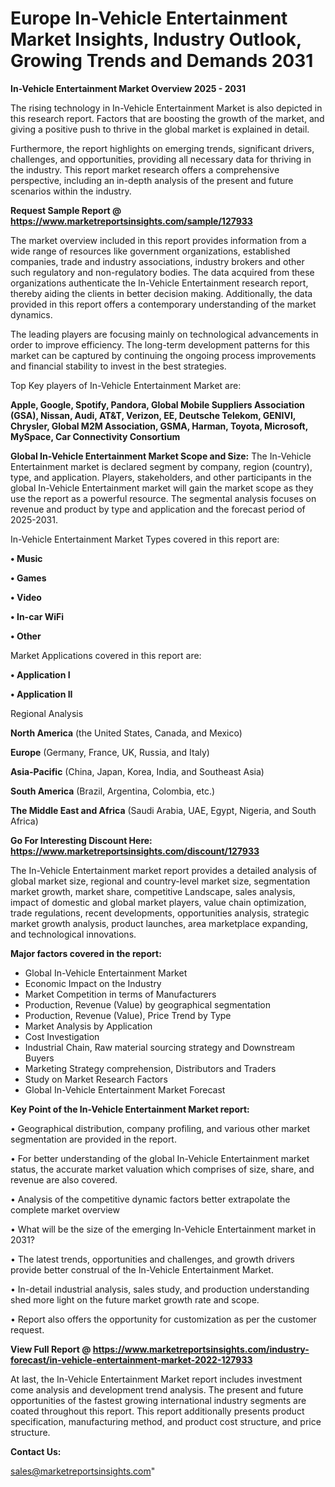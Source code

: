  # Europe In-Vehicle Entertainment Market Insights, Industry Outlook, Growing Trends and Demands 2031

<Strong> In-Vehicle Entertainment Market Overview 2025 - 2031</strong>

The rising technology in In-Vehicle Entertainment Market is also depicted in this research report. Factors that are boosting the growth of the market, and giving a positive push to thrive in the global market is explained in detail.

Furthermore, the report highlights on emerging trends, significant drivers, challenges, and opportunities, providing all necessary data for thriving in the industry. This report market research offers a comprehensive perspective, including an in-depth analysis of the present and future scenarios within the industry.

<strong>Request Sample Report @ <a href=https://www.marketreportsinsights.com/sample/127933>https://www.marketreportsinsights.com/sample/127933</a></strong>

The market overview included in this report provides information from a wide range of resources like government organizations, established companies, trade and industry associations, industry brokers and other such regulatory and non-regulatory bodies. The data acquired from these organizations authenticate the In-Vehicle Entertainment research report, thereby aiding the clients in better decision making. Additionally, the data provided in this report offers a contemporary understanding of the market dynamics.

The leading players are focusing mainly on technological advancements in order to improve efficiency. The long-term development patterns for this market can be captured by continuing the ongoing process improvements and financial stability to invest in the best strategies.

Top Key players of In-Vehicle Entertainment Market are:

<strong>Apple, Google, Spotify, Pandora, Global Mobile Suppliers Association (GSA), Nissan, Audi, AT&T, Verizon, EE, Deutsche Telekom, GENIVI, Chrysler, Global M2M Association, GSMA, Harman, Toyota, Microsoft, MySpace, Car Connectivity Consortium</strong>

<strong><b>Global In-Vehicle Entertainment Market Scope and Size:</b></strong>
The In-Vehicle Entertainment market is declared segment by company, region (country), type, and application. Players, stakeholders, and other participants in the global In-Vehicle Entertainment market will gain the market scope as they use the report as a powerful resource. The segmental analysis focuses on revenue and product by type and application and the forecast period of 2025-2031.

In-Vehicle Entertainment Market Types covered in this report are:

<strong>• Music

• Games

• Video

• In-car WiFi

• Other</strong>

Market Applications covered in this report are:

<strong>• Application I

• Application II</strong> 

Regional Analysis

<strong>North America</strong> (the United States, Canada, and Mexico)

<strong>Europe</strong> (Germany, France, UK, Russia, and Italy)

<strong>Asia-Pacific</strong> (China, Japan, Korea, India, and Southeast Asia)

<strong>South America</strong> (Brazil, Argentina, Colombia, etc.)

<strong>The Middle East and Africa</strong> (Saudi Arabia, UAE, Egypt, Nigeria, and South Africa)

<strong>Go For Interesting Discount Here: <a href=https://www.marketreportsinsights.com/discount/127933>https://www.marketreportsinsights.com/discount/127933</a></strong>

The In-Vehicle Entertainment market report provides a detailed analysis of global market size, regional and country-level market size, segmentation market growth, market share, competitive Landscape, sales analysis, impact of domestic and global market players, value chain optimization, trade regulations, recent developments, opportunities analysis, strategic market growth analysis, product launches, area marketplace expanding, and technological innovations.

<strong><b>Major factors covered in the report:</b></strong>
<ul>
  <li>Global In-Vehicle Entertainment Market </li>
  <li>Economic Impact on the Industry</li>
  <li>Market Competition in terms of Manufacturers</li>
  <li>Production, Revenue (Value) by geographical segmentation</li>
  <li>Production, Revenue (Value), Price Trend by Type</li>
  <li>Market Analysis by Application</li>
  <li>Cost Investigation</li>
  <li>Industrial Chain, Raw material sourcing strategy and Downstream Buyers</li>
  <li>Marketing Strategy comprehension, Distributors and Traders</li>
  <li>Study on Market Research Factors</li>
  <li>Global In-Vehicle Entertainment Market Forecast</li>
</ul>

<strong><b>Key Point of the In-Vehicle Entertainment Market report:</b></strong>

• Geographical distribution, company profiling, and various other market segmentation are provided in the report.

• For better understanding of the global In-Vehicle Entertainment market status, the accurate market valuation which comprises of size, share, and revenue are also covered.

• Analysis of the competitive dynamic factors better extrapolate the complete market overview

• What will be the size of the emerging In-Vehicle Entertainment market in 2031?

• The latest trends, opportunities and challenges, and growth drivers provide better construal of the In-Vehicle Entertainment Market.

• In-detail industrial analysis, sales study, and production understanding shed more light on the future market growth rate and scope.

• Report also offers the opportunity for customization as per the customer request.

<strong><b>View Full Report @ <a href=https://www.marketreportsinsights.com/industry-forecast/in-vehicle-entertainment-market-2022-127933>https://www.marketreportsinsights.com/industry-forecast/in-vehicle-entertainment-market-2022-127933</a></b></strong>


At last, the In-Vehicle Entertainment Market report includes investment come analysis and development trend analysis. The present and future opportunities of the fastest growing international industry segments are coated throughout this report. This report additionally presents product specification, manufacturing method, and product cost structure, and price structure.

<strong>Contact Us:</strong>

sales@marketreportsinsights.com"

